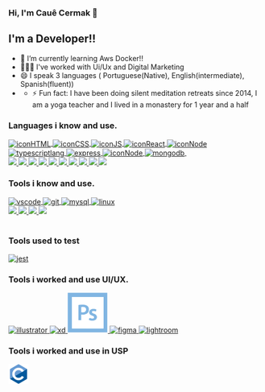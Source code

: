 ### Hi, I'm Cauê Cermak  👋

## I'm a Developer!!

- 🌱 I’m currently learning Aws Docker!!
- 👨🏽‍💻 I've worked with Ui/Ux and Digital Marketing
- 😄 I speak 3 languages ( Portuguese(Native), English(intermediate), Spanish(fluent))
- - ⚡ Fun fact: I have been doing silent meditation retreats since 2014, I am a yoga teacher and I lived in a monastery for 1 year and a half

### Languages i know and use.
<div>
    <a href="https://developer.mozilla.org/pt-BR/docs/Web/HTML/" target="blank">
      <img align="center" height="60" width="80" alt="iconHTML" src="https://cdn.jsdelivr.net/gh/devicons/devicon/icons/html5/html5-plain.svg" />
    </a>
    <a href="https://developer.mozilla.org/pt-BR/docs/Web/CSS" target="blank">
      <img align="center" height="60" width="80" alt="iconCSS" src="https://cdn.jsdelivr.net/gh/devicons/devicon/icons/css3/css3-plain.svg" />
    </a>
    <a href="https://developer.mozilla.org/pt-BR/docs/Web/JavaScript/" target="blank">
      <img align="center" height="60" width="80" alt="iconJS" src="https://cdn.jsdelivr.net/gh/devicons/devicon/icons/javascript/javascript-plain.svg"       />
    </a>
    <a href="http://reactjs.org/" target="blank">
         <img align="center" alt="iconReact" height"60" width="80" src="https://cdn.jsdelivr.net/gh/devicons/devicon/icons/react/react-original.svg" />
      </a>
      <a href="https://nodejs.org/en/" target="blank">
         <img align="center" alt="iconNode" height"60" width="80" src="https://cdn.jsdelivr.net/gh/devicons/devicon/icons/nodejs/nodejs-plain.svg" />
      </a>
      <a href="https://www.typescriptlang.org/" target="blank">
         <img align="center" alt="typescriptlang" height"60" width="80" src="https://cdn.jsdelivr.net/gh/devicons/devicon/icons/typescript/typescript-plain.svg" />
      </a>
      <a href="https://expressjs.com/" target="blank">
         <img align="center" alt="express" height"60" width="80" src="https://cdn.jsdelivr.net/gh/devicons/devicon/icons/express/express-original.svg" />
      </a>
      <a href="https://eslint.org/" target="blank">
         <img align="center" alt="iconNode" height"60" width="80" src="https://cdn.jsdelivr.net/gh/devicons/devicon/icons/eslint/eslint-original.svg" />
      </a>
      <a href="https://www.mongodb.com/home" target="blank">
         <img align="center" alt="mongodb" height"60" width="80" src="https://cdn.jsdelivr.net/gh/devicons/devicon/icons/mongodb/mongodb-original.svg" />
      </a>
      <a href="https://www.postgresql.org/" target="blank">
         <img align="center" alt="" height"60" width="80" src="https://cdn.jsdelivr.net/gh/devicons/devicon/icons/postgresql/postgresql-original.svg" />
      </a>
                                        <br/>
      <a href="https://developer.mozilla.org/pt-BR/docs/Web/HTML/" target="blank">
        <img src="https://img.shields.io/badge/-HTML-orange?style=for-the-badge&color=d84a2e" /> 
      </a>
      <a href="https://developer.mozilla.org/pt-BR/docs/Web/CSS" target="blank">
        <img src="https://img.shields.io/badge/-CSS-blue?style=for-the-badge&color=3173d9" /> 
      </a>
      <a href="https://developer.mozilla.org/pt-BR/docs/Web/JavaScript/" target="blank">
        <img src="https://img.shields.io/badge/-JavaScript-yellow?style=for-the-badge&color=e9d54c" /> 
      </a>
    <a href="http://pt-br.reactjs.org/" target="blank">
         <img src="https://img.shields.io/badge/-React-blue?style=for-the-badge&color=5ed2f2" /> 
      </a>
      <a href="https://nodejs.org/en/" target="blank">
         <img src="https://img.shields.io/badge/-NodeJS-blue?style=for-the-badge&color=83ce3f" /> 
      </a>
      <a href="https://www.typescriptlang.org/" target="blank">
         <img src="https://img.shields.io/badge/-Typescript-blue?style=for-the-badge&color=007acc" /> 
      </a>
      <a href="https://expressjs.com/" target="blank">
         <img src="https://img.shields.io/badge/-express-blue?style=for-the-badge&color=fff" /> 
      </a>
      <a href="https://eslint.org/" target="blank">
         <img src="https://img.shields.io/badge/-Eslint-blue?style=for-the-badge&color=4c63ba" /> 
      </a>
      <a href="https://www.mongodb.com/home" target="blank">
         <img src="https://img.shields.io/badge/-mongodb-blue?style=for-the-badge&color=439934" /> 
      </a>
      <a href="https://www.postgresql.org/" target="blank">
         <img src="https://img.shields.io/badge/-postgresql-blue?style=for-the-badge&color=336791" /> 
      </a> 
</div>



### Tools i know and use.
<a href="https://code.visualstudio.com/" target="blank">
         <img align="center" alt="vscode" height"60" width="80" src="https://cdn.jsdelivr.net/gh/devicons/devicon/icons/vscode/vscode-original.svg" />
         <a href="https://git-scm.com/" target="blank">
         <img align="center" alt="git" height"60" width="80" src="https://cdn.jsdelivr.net/gh/devicons/devicon/icons/git/git-plain.svg" />
      </a>
    <a href="https://www.mysql.com/" target="blank">
         <img align="center" alt="mysql" height"60" width="80" src="https://cdn.jsdelivr.net/gh/devicons/devicon/icons/mysql/mysql-original.svg" />
      </a>
      <a href="https://kernel.org/" target="blank">
         <img align="center" alt="linux" height"60" width="80" src="https://cdn.jsdelivr.net/gh/devicons/devicon/icons/linux/linux-original.svg" />
      </a>
               </br>
      <a href="https://code.visualstudio.com/" target="blank">
         <img src="https://img.shields.io/badge/-vscode-blue?style=for-the-badge&color=0176c6" /> 
      </a>
      <a href="https://git-scm.com/" target="blank">
         <img src="https://img.shields.io/badge/-git-blue?style=for-the-badge&color=f35034" /> 
      </a>
      <a href="https://www.mysql.com/" target="blank">
         <img src="https://img.shields.io/badge/-mysql-blue?style=for-the-badge&color=00618a" /> 
      </a>
      <a href="https://kernel.org/" target="blank">
         <img src="https://img.shields.io/badge/-linux-blue?style=for-the-badge&color=fed24e" /> 
      </a>
      </br>
      </br>
      
  ### Tools used to test
  <a href="https://jestjs.io" target="_blank" rel="noreferrer"> <img src="https://www.vectorlogo.zone/logos/jestjsio/jestjsio-icon.svg" alt="jest" width="80" height="80"/> </a> <a href="https://www.linux.org/" target="_blank" rel="noreferrer">
      </a>
  
### Tools i worked and use UI/UX.
   <a href="https://www.adobe.com/in/products/illustrator.html" target="_blank" rel="noreferrer"> 
            <img src="https://www.vectorlogo.zone/logos/adobe_illustrator/adobe_illustrator-icon.svg" alt="illustrator" width="80" height="80"/> 
      </a>
      <a href="https://www.adobe.com/products/xd.html" target="_blank" rel="noreferrer"> <img src="https://cdn.worldvectorlogo.com/logos/adobe-xd.svg" alt="xd" width="80" height="80"/> </a>
       <a href="https://www.photoshop.com/en" target="_blank" rel="noreferrer"> <img src="https://raw.githubusercontent.com/devicons/devicon/master/icons/photoshop/photoshop-line.svg" alt="photoshop" width="80" height="80"/> </a> <a href="https://www.postgresql.org" target="_blank" rel="noreferrer"></a>
      <a href="#" target="blank">
        <img src="https://www.vectorlogo.zone/logos/figma/figma-icon.svg" alt="figma" width="80" height="80"/>
      </a>
      <a href="#" target="blank">
        <img src="https://www.adobe.com/content/dam/shared/images/product-icons/svg/lightroom.svg" alt="lightroom" width="80" height="80"/>
      </a> 
 
 ### Tools i worked and use in USP
  <a href="https://www.cprogramming.com/" target="_blank" rel="noreferrer"> <img src="https://raw.githubusercontent.com/devicons/devicon/master/icons/c/c-original.svg" alt="c" width="40" height="40"/> </a>
      
     
      
<!--
<details>
  <summary>:zap: GitHub Stats</summary>

  <img align="left" alt="Anna's GitHub Stats" src="https://github-readme-stats.vercel.app/api?username=arsentieva&show_icons=true&hide_border=true" />

</details>
<details>
  <summary>:zap: Most Used Languages</summary>

<img align="left" alt="Anna's GitHub Top Languages" src="https://github-readme-stats.vercel.app/api/top-langs/?username=arsentieva" />

</details>
-->

<!--
**igorhnovais/igorhnovais** is a ✨ _special_ ✨ repository because its `README.md` (this file) appears on your GitHub profile.

Here are some ideas to get you started:

- 🔭 I’m currently working on ...

- 👯 I’m looking to collaborate on ...
- 🤔 I’m looking for help with ...
- 💬 Ask me about ...
- 📫 How to reach me: ...
- 😄 Pronouns: ...

-->



<!---
<h3 align="left">Languages and Tools:</h3>
<p align="left"> <a href="https://aws.amazon.com" target="_blank" rel="noreferrer"> <img src="https://raw.githubusercontent.com/devicons/devicon/master/icons/amazonwebservices/amazonwebservices-original-wordmark.svg" alt="aws" width="40" height="40"/> </a> <a href="https://www.gnu.org/software/bash/" target="_blank" rel="noreferrer"> <img src="https://www.vectorlogo.zone/logos/gnu_bash/gnu_bash-icon.svg" alt="bash" width="40" height="40"/> </a> <a href="https://www.cprogramming.com/" target="_blank" rel="noreferrer"> <img src="https://raw.githubusercontent.com/devicons/devicon/master/icons/c/c-original.svg" alt="c" width="40" height="40"/> </a> <a href="https://www.w3schools.com/css/" target="_blank" rel="noreferrer"> <img src="https://raw.githubusercontent.com/devicons/devicon/master/icons/css3/css3-original-wordmark.svg" alt="css3" width="40" height="40"/> </a> <a href="https://www.docker.com/" target="_blank" rel="noreferrer"> <img src="https://raw.githubusercontent.com/devicons/devicon/master/icons/docker/docker-original-wordmark.svg" alt="docker" width="40" height="40"/> </a> <a href="https://expressjs.com" target="_blank" rel="noreferrer"> <img src="https://raw.githubusercontent.com/devicons/devicon/master/icons/express/express-original-wordmark.svg" alt="express" width="40" height="40"/> </a> <a href="https://www.figma.com/" target="_blank" rel="noreferrer"> <img src="https://www.vectorlogo.zone/logos/figma/figma-icon.svg" alt="figma" width="40" height="40"/> </a> <a href="https://git-scm.com/" target="_blank" rel="noreferrer"> <img src="https://www.vectorlogo.zone/logos/git-scm/git-scm-icon.svg" alt="git" width="40" height="40"/> </a> <a href="https://www.w3.org/html/" target="_blank" rel="noreferrer"> <img src="https://raw.githubusercontent.com/devicons/devicon/master/icons/html5/html5-original-wordmark.svg" alt="html5" width="40" height="40"/> </a> <a href="https://www.adobe.com/in/products/illustrator.html" target="_blank" rel="noreferrer"> <img src="https://www.vectorlogo.zone/logos/adobe_illustrator/adobe_illustrator-icon.svg" alt="illustrator" width="40" height="40"/> </a> <a href="https://jestjs.io" target="_blank" rel="noreferrer"> <img src="https://www.vectorlogo.zone/logos/jestjsio/jestjsio-icon.svg" alt="jest" width="40" height="40"/> </a> <a href="https://www.linux.org/" target="_blank" rel="noreferrer"> <img src="https://raw.githubusercontent.com/devicons/devicon/master/icons/linux/linux-original.svg" alt="linux" width="40" height="40"/> </a> <a href="https://www.mongodb.com/" target="_blank" rel="noreferrer"> <img src="https://raw.githubusercontent.com/devicons/devicon/master/icons/mongodb/mongodb-original-wordmark.svg" alt="mongodb" width="40" height="40"/> </a> <a href="https://www.microsoft.com/en-us/sql-server" target="_blank" rel="noreferrer"> <img src="https://www.svgrepo.com/show/303229/microsoft-sql-server-logo.svg" alt="mssql" width="40" height="40"/> </a> <a href="https://www.mysql.com/" target="_blank" rel="noreferrer"> <img src="https://raw.githubusercontent.com/devicons/devicon/master/icons/mysql/mysql-original-wordmark.svg" alt="mysql" width="40" height="40"/> </a> <a href="https://nodejs.org" target="_blank" rel="noreferrer"> <img src="https://raw.githubusercontent.com/devicons/devicon/master/icons/nodejs/nodejs-original-wordmark.svg" alt="nodejs" width="40" height="40"/> </a> <a href="https://pandas.pydata.org/" target="_blank" rel="noreferrer"> <img src="https://raw.githubusercontent.com/devicons/devicon/2ae2a900d2f041da66e950e4d48052658d850630/icons/pandas/pandas-original.svg" alt="pandas" width="40" height="40"/> </a> <a href="https://www.photoshop.com/en" target="_blank" rel="noreferrer"> <img src="https://raw.githubusercontent.com/devicons/devicon/master/icons/photoshop/photoshop-line.svg" alt="photoshop" width="40" height="40"/> </a> <a href="https://www.postgresql.org" target="_blank" rel="noreferrer"> <img src="https://raw.githubusercontent.com/devicons/devicon/master/icons/postgresql/postgresql-original-wordmark.svg" alt="postgresql" width="40" height="40"/> </a> <a href="https://reactjs.org/" target="_blank" rel="noreferrer"> <img src="https://raw.githubusercontent.com/devicons/devicon/master/icons/react/react-original-wordmark.svg" alt="react" width="40" height="40"/> </a> <a href="https://seaborn.pydata.org/" target="_blank" rel="noreferrer"> <img src="https://seaborn.pydata.org/_images/logo-mark-lightbg.svg" alt="seaborn" width="40" height="40"/> </a> <a href="https://www.tensorflow.org" target="_blank" rel="noreferrer"> <img src="https://www.vectorlogo.zone/logos/tensorflow/tensorflow-icon.svg" alt="tensorflow" width="40" height="40"/> </a> <a href="https://www.typescriptlang.org/" target="_blank" rel="noreferrer"> <img src="https://raw.githubusercontent.com/devicons/devicon/master/icons/typescript/typescript-original.svg" alt="typescript" width="40" height="40"/> </a> <a href="https://www.adobe.com/products/xd.html" target="_blank" rel="noreferrer"> <img src="https://cdn.worldvectorlogo.com/logos/adobe-xd.svg" alt="xd" width="40" height="40"/> </a> </p>
--->
